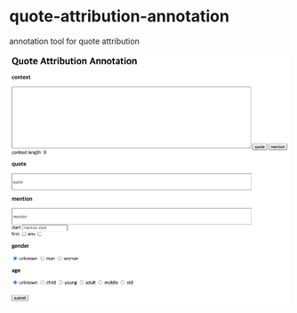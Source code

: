 # quote-attribution-annotation

annotation tool for quote attribution

![screenshot](assets/screenshot.png)